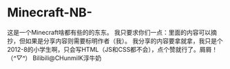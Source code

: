 # Minecraft-NB-
这是一个Minecraft啥都有些的的东东。
我只要求你们一点：里面的内容可以摘抄，但如果是分享内容则需要标明作者（我）。
我分享的内容要拿就拿，我只是个2012-8的小学生啊，只会写HTML（JS和CSS都不会），点个赞就行了。屑屑！（*^▽^*）
Bilibili@CHunmilK淳牛奶
